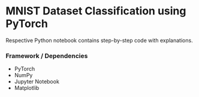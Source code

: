 # MNIST Dataset Classification using PyTorch

Respective Python notebook contains step-by-step code with explanations.

### Framework / Dependencies
* PyTorch
* NumPy
* Jupyter Notebook
* Matplotlib
